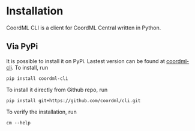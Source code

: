 # Installation

CoordML CLI is a client for CoordML Central written in Python.

## Via PyPi

It is possible to install it on PyPi. Lastest version can be found at [coordml-cli](https://pypi.org/project/coordml-cli/). To install, run

```shell
pip install coordml-cli
```

To install it directly from Github repo, run

```shell
pip install git+https://github.com/coordml/cli.git
```

To verify the installation, run

```shell
cm --help
```
